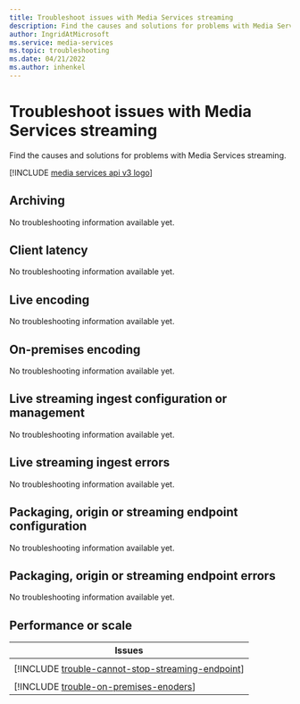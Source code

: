 ```yaml
---
title: Troubleshoot issues with Media Services streaming
description: Find the causes and solutions for problems with Media Services streaming.
author: IngridAtMicrosoft
ms.service: media-services
ms.topic: troubleshooting
ms.date: 04/21/2022
ms.author: inhenkel
---
```

# Troubleshoot issues with Media Services streaming

Find the causes and solutions for problems with Media Services streaming.

[!INCLUDE [media services api v3 logo](./includes/v3-hr.md)]

## Archiving

No troubleshooting information available yet.

## Client latency

No troubleshooting information available yet.

## Live encoding

No troubleshooting information available yet.

## On-premises encoding

No troubleshooting information available yet.

## Live streaming ingest configuration or management

No troubleshooting information available yet.

## Live streaming ingest errors

No troubleshooting information available yet.

## Packaging, origin or streaming endpoint configuration

No troubleshooting information available yet.

## Packaging, origin or streaming endpoint errors

No troubleshooting information available yet.

## Performance or scale

|Issues |
| --- |
||
| [!INCLUDE [trouble-cannot-stop-streaming-endpoint](./includes/trouble-cannot-stop-streaming-endpoint.md)]|
||
| [!INCLUDE [trouble-on-premises-enoders](includes/trouble-on-premises-enoders.md)]|
